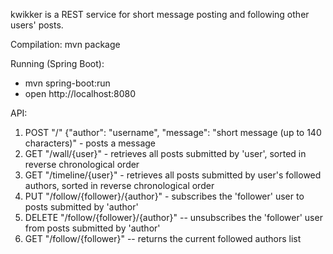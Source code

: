kwikker is a REST service for short message posting and following other users' posts.

Compilation:
mvn package

Running (Spring Boot):
* mvn spring-boot:run
* open http://localhost:8080

API:
1. POST "/" {"author": "username", "message": "short message (up to 140 characters)" - posts a message
2. GET "/wall/{user}" - retrieves all posts submitted by 'user', sorted in reverse chronological order
3. GET "/timeline/{user}" - retrieves all posts submitted by user's followed authors, sorted in reverse chronological order
4. PUT "/follow/{follower}/{author}" - subscribes the 'follower' user to posts submitted by 'author'
5. DELETE "/follow/{follower}/{author}" -- unsubscribes the 'follower' user from posts submitted by 'author'
6. GET "/follow/{follower}" -- returns the current followed authors list